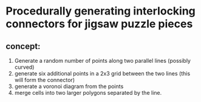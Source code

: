 # Procedurally generating interlocking connectors for jigsaw puzzle pieces

## concept:
1. Generate a random number of points along two parallel lines (possibly curved)
2. generate six additional points in a 2x3 grid between the two lines (this will form the connector)
3. generate a voronoi diagram from the points
4. merge cells into two larger polygons separated by the line.